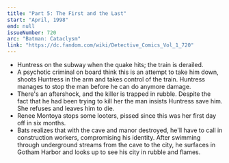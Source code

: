 ```yaml
---
title: "Part 5: The First and the Last"
start: "April, 1998"
end: null
issueNumber: 720
arc: "Batman: Cataclysm"
link: "https://dc.fandom.com/wiki/Detective_Comics_Vol_1_720"
---
```


- Huntress on the subway when the quake hits; the train is derailed.
- A psychotic criminal on board think this is an attempt to take him down, shoots Huntress in the arm and takes control of the train. Huntress manages to stop the man before he can do anymore damage.
- There's an aftershock, and the killer is trapped in rubble. Despite the fact that he had been trying to kill her the man insists Huntress save him. She refuses and leaves him to die.
- Renee Montoya stops some looters, pissed since this was her first day off in six months.
- Bats realizes that with the cave and manor destroyed, he'll have to call in construction workers, compromising his identity. After swimming through underground streams from the cave to the city, he surfaces in Gotham Harbor and looks up to see his city in rubble and flames.

